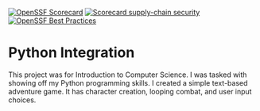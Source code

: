 [![OpenSSF Scorecard](htt‌ps://api.securityscorecards.dev/projects/github.com/VTIvanovIII/PythonIntegration/badge)](htt‌ps://securityscorecards.dev/viewer/?uri=github.com/VTIvanovIII/PythonIntegration)
[![Scorecard supply-chain security](https://github.com/VTIvanovIII/PythonIntegration/actions/workflows/scorecard.yml/badge.svg)](https://github.com/VTIvanovIII/PythonIntegration/actions/workflows/scorecard.yml)
[![OpenSSF Best Practices](https://www.bestpractices.dev/projects/8573#/badge)](https://www.bestpractices.dev/projects/8573)

# Python Integration
This project was for Introduction to Computer Science.  I was tasked with showing off my Python programming skills.  I created a simple text-based adventure game.  It has character creation, looping combat, and user input choices.
